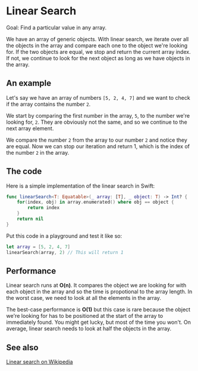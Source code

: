 # Linear Search 

Goal: Find a particular value in any array.

We have an array of generic objects. With linear search, we iterate over all the objects in the array and compare each one to the object we're looking for. If the two objects are equal, we stop and return the current array index. If not, we continue to look for the next object as long as we have objects in the array. 

## An example

Let's say we have an array of numbers `[5, 2, 4, 7]` and we want to check if the array contains the number `2`.

We start by comparing the first number in the array, `5`, to the number we're looking for, `2`. They are obviously not the same, and so we continue to the next array element.

We compare the number `2` from the array to our number `2` and notice they are equal. Now we can stop our iteration and return 1, which is the index of the number `2` in the array. 


## The code

Here is a simple implementation of the linear search in Swift:

```swift
func linearSearch<T: Equatable>(_ array: [T], _ object: T) -> Int? {
    for(index, obj) in array.enumerated() where obj == object {
        return index
    }
    return nil
}
```

Put this code in a playground and test it like so:

```swift
let array = [5, 2, 4, 7]
linearSearch(array, 2) // This will return 1
```

## Performance

Linear search runs at **O(n)**. It compares the object we are looking for with each object in the array and so the time is propotional to the array length. In the worst case,  we need to look at all the elements in the array. 

The best-case performance is **O(1)** but this case is rare because the object we're looking for has to be positioned at the start of the array to immediately found. You might get lucky, but most of the time you won't. On average, linear search needs to look at half the objects in the array.

## See also
[Linear search on Wikipedia](https://en.wikipedia.org/wiki/Linear_search)
